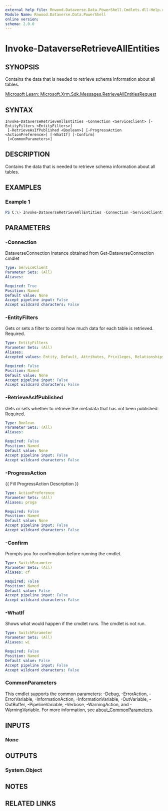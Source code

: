 ```yaml
---
external help file: Rnwood.Dataverse.Data.PowerShell.Cmdlets.dll-Help.xml
Module Name: Rnwood.Dataverse.Data.PowerShell
online version:
schema: 2.0.0
---
```


# Invoke-DataverseRetrieveAllEntities

## SYNOPSIS
Contains the data that is needed to retrieve schema information about all tables.

[Microsoft Learn: Microsoft.Xrm.Sdk.Messages.RetrieveAllEntitiesRequest](https://learn.microsoft.com/dotnet/api/Microsoft.Xrm.Sdk.Messages.RetrieveAllEntitiesRequest)

## SYNTAX

```
Invoke-DataverseRetrieveAllEntities -Connection <ServiceClient> [-EntityFilters <EntityFilters>]
 [-RetrieveAsIfPublished <Boolean>] [-ProgressAction <ActionPreference>] [-WhatIf] [-Confirm]
 [<CommonParameters>]
```

## DESCRIPTION
Contains the data that is needed to retrieve schema information about all tables.

## EXAMPLES

### Example 1
```powershell
PS C:\> Invoke-DataverseRetrieveAllEntities -Connection <ServiceClient> -EntityFilters <EntityFilters> -RetrieveAsIfPublished <Boolean>
```

## PARAMETERS

### -Connection
DataverseConnection instance obtained from Get-DataverseConnection cmdlet

```yaml
Type: ServiceClient
Parameter Sets: (All)
Aliases:

Required: True
Position: Named
Default value: None
Accept pipeline input: False
Accept wildcard characters: False
```

### -EntityFilters
Gets or sets a filter to control how much data for each table is retrieved. Required.

```yaml
Type: EntityFilters
Parameter Sets: (All)
Aliases:
Accepted values: Entity, Default, Attributes, Privileges, Relationships, All

Required: False
Position: Named
Default value: None
Accept pipeline input: False
Accept wildcard characters: False
```

### -RetrieveAsIfPublished
Gets or sets whether to retrieve the metadata that has not been published. Required.

```yaml
Type: Boolean
Parameter Sets: (All)
Aliases:

Required: False
Position: Named
Default value: None
Accept pipeline input: False
Accept wildcard characters: False
```

### -ProgressAction
{{ Fill ProgressAction Description }}

```yaml
Type: ActionPreference
Parameter Sets: (All)
Aliases: proga

Required: False
Position: Named
Default value: None
Accept pipeline input: False
Accept wildcard characters: False
```

### -Confirm
Prompts you for confirmation before running the cmdlet.

```yaml
Type: SwitchParameter
Parameter Sets: (All)
Aliases: cf

Required: False
Position: Named
Default value: False
Accept pipeline input: False
Accept wildcard characters: False
```

### -WhatIf
Shows what would happen if the cmdlet runs. The cmdlet is not run.

```yaml
Type: SwitchParameter
Parameter Sets: (All)
Aliases: wi

Required: False
Position: Named
Default value: False
Accept pipeline input: False
Accept wildcard characters: False
```

### CommonParameters
This cmdlet supports the common parameters: -Debug, -ErrorAction, -ErrorVariable, -InformationAction, -InformationVariable, -OutVariable, -OutBuffer, -PipelineVariable, -Verbose, -WarningAction, and -WarningVariable. For more information, see [about_CommonParameters](http://go.microsoft.com/fwlink/?LinkID=113216).

## INPUTS

### None
## OUTPUTS

### System.Object
## NOTES

## RELATED LINKS

